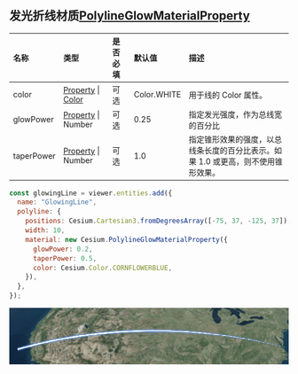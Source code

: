 ## 发光折线材质[PolylineGlowMaterialProperty](https://staven630.github.io/cesium-doc-zh/PolylineGlowMaterialProperty.html)

| 名称       | 类型                                                                                                                                 | 是否必填 | 默认值      | 描述                                                                              |
| :--------- | :----------------------------------------------------------------------------------------------------------------------------------- | :------- | :---------- | :-------------------------------------------------------------------------------- |
| color      | [Property](https://staven630.github.io/cesium-doc-zh/Property.html) \| [Color](https://staven630.github.io/cesium-doc-zh/Color.html) | 可选     | Color.WHITE | 用于线的 Color 属性。                                                             |
| glowPower  | [Property](https://staven630.github.io/cesium-doc-zh/Property.html) \| Number                                                        | 可选     | 0.25        | 指定发光强度，作为总线宽的百分比                                                  |
| taperPower | [Property](https://staven630.github.io/cesium-doc-zh/Property.html) \| Number                                                        | 可选     | 1.0         | 指定锥形效果的强度，以总线条长度的百分比表示。如果 1.0 或更高，则不使用锥形效果。 |

```js
const glowingLine = viewer.entities.add({
  name: "GlowingLine",
  polyline: {
    positions: Cesium.Cartesian3.fromDegreesArray([-75, 37, -125, 37]),
    width: 10,
    material: new Cesium.PolylineGlowMaterialProperty({
      glowPower: 0.2,
      taperPower: 0.5,
      color: Cesium.Color.CORNFLOWERBLUE,
    }),
  },
});
```

![PolylineGlowMaterialProperty](../img/PolylineGlowMaterialProperty.png)
